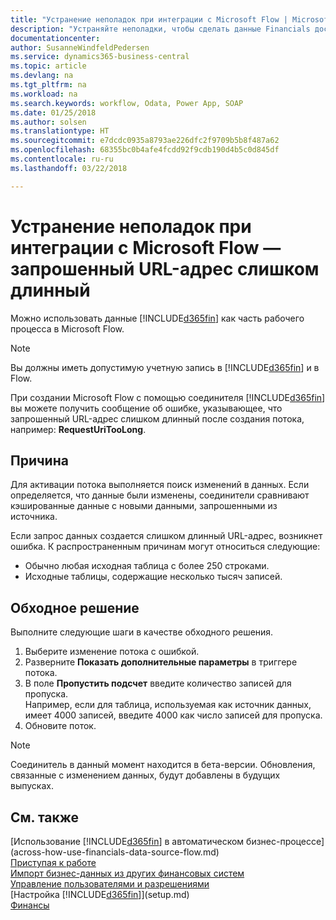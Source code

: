 ```yaml
---
title: "Устранение неполадок при интеграции с Microsoft Flow | Microsoft Docs"
description: "Устраняйте неполадки, чтобы сделать данные Financials доступными в качестве источника данных и указать URL-адрес OData ваших веб-служб для создания автоматического бизнес-процесса."
documentationcenter: 
author: SusanneWindfeldPedersen
ms.service: dynamics365-business-central
ms.topic: article
ms.devlang: na
ms.tgt_pltfrm: na
ms.workload: na
ms.search.keywords: workflow, Odata, Power App, SOAP
ms.date: 01/25/2018
ms.author: solsen
ms.translationtype: HT
ms.sourcegitcommit: e7dcdc0935a8793ae226dfc2f9709b5b8f487a62
ms.openlocfilehash: 68355bc0b4afe4fcdd92f9cdb190d4b5c0d845df
ms.contentlocale: ru-ru
ms.lasthandoff: 03/22/2018

---
```

# <a name="troubleshooting-integration-with-microsoft-flow---request-url-too-long"></a>Устранение неполадок при интеграции с Microsoft Flow — запрошенный URL-адрес слишком длинный
Можно использовать данные [!INCLUDE[d365fin](includes/d365fin_md.md)] как часть рабочего процесса в Microsoft Flow.  

> [!NOTE]  
>   Вы должны иметь допустимую учетную запись в [!INCLUDE[d365fin](includes/d365fin_md.md)] и в Flow.  

При создании Microsoft Flow с помощью соединителя [!INCLUDE[d365fin](includes/d365fin_md.md)] вы можете получить сообщение об ошибке, указывающее, что запрошенный URL-адрес слишком длинный после создания потока, например: **RequestUriTooLong**.

## <a name="cause"></a>Причина
Для активации потока выполняется поиск изменений в данных. Если определяется, что данные были изменены, соединители сравнивают кэшированные данные с новыми данными, запрошенными из источника.  

Если запрос данных создается слишком длинный URL-адрес, возникнет ошибка. К распространенным причинам могут относиться следующие:
- Обычно любая исходная таблица с более 250 строками.
- Исходные таблицы, содержащие несколько тысяч записей.

## <a name="workaround"></a>Обходное решение
Выполните следующие шаги в качестве обходного решения.
1. Выберите изменение потока с ошибкой.
2. Разверните **Показать дополнительные параметры** в триггере потока.
3. В поле **Пропустить подсчет** введите количество записей для пропуска.  
Например, если для таблица, используемая как источник данных, имеет 4000 записей, введите 4000 как число записей для пропуска.
4. Обновите поток.

> [!NOTE]  
> Соединитель в данный момент находится в бета-версии. Обновления, связанные с изменением данных, будут добавлены в будущих выпусках.


## <a name="see-also"></a>См. также
[Использование [!INCLUDE[d365fin](includes/d365fin_md.md)] в автоматическом бизнес-процессе](across-how-use-financials-data-source-flow.md)  
[Приступая к работе](product-get-started.md)  
[Импорт бизнес-данных из других финансовых систем](upload-data.md)  
[Управление пользователями и разрешениями](ui-how-users-permissions.md)    
[Настройка [!INCLUDE[d365fin](includes/d365fin_md.md)]](setup.md)  
[Финансы](finance.md)  

